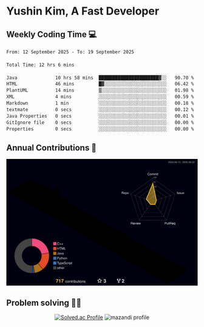 # Yushin Kim, A Fast Developer

## Weekly Coding Time 💻

<!--START_SECTION:waka-->

```txt
From: 12 September 2025 - To: 19 September 2025

Total Time: 12 hrs 6 mins

Java              10 hrs 58 mins  ██████████████████████▓░░   90.70 %
HTML              46 mins         █▓░░░░░░░░░░░░░░░░░░░░░░░   06.42 %
PlantUML          14 mins         ▒░░░░░░░░░░░░░░░░░░░░░░░░   01.98 %
XML               4 mins          ░░░░░░░░░░░░░░░░░░░░░░░░░   00.59 %
Markdown          1 min           ░░░░░░░░░░░░░░░░░░░░░░░░░   00.18 %
textmate          0 secs          ░░░░░░░░░░░░░░░░░░░░░░░░░   00.12 %
Java Properties   0 secs          ░░░░░░░░░░░░░░░░░░░░░░░░░   00.01 %
GitIgnore file    0 secs          ░░░░░░░░░░░░░░░░░░░░░░░░░   00.00 %
Properties        0 secs          ░░░░░░░░░░░░░░░░░░░░░░░░░   00.00 %
```

<!--END_SECTION:waka-->

## Annual Contributions 🏃

![](./profile-3d-contrib/profile-night-rainbow.svg)

## Problem solving 👨‍💻

<div align="center">

[![Solved.ac Profile](http://mazassumnida.wtf/api/v2/generate_badge?boj=kys010306)](https://solved.ac/kys010306)
![mazandi profile](http://mazandi.herokuapp.com/api?handle=kys010306&theme=dark)

</div>
